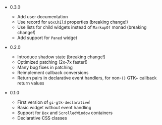 * 0.3.0
    - Add user documentation
    - Use record for `BoxChild` properties (breaking change!)
    - Use lists for child widgets instead of `MarkupOf` monad (breaking change!)
    - Add support for `Paned` widget
* 0.2.0
    - Introduce shadow state (breaking change!)
    - Optimized patching (2x-7x faster!)
    - Many bug fixes in patching
    - Reimplement callback conversions
    - Return pairs in declarative event handlers, for non-`()` GTK+ callback return values

* 0.1.0
    - First version of `gi-gtk-declarative`!
    - Basic widget without event handling
    - Support for `Box` and `ScrolledWindow` containers
    - Declarative CSS classes
